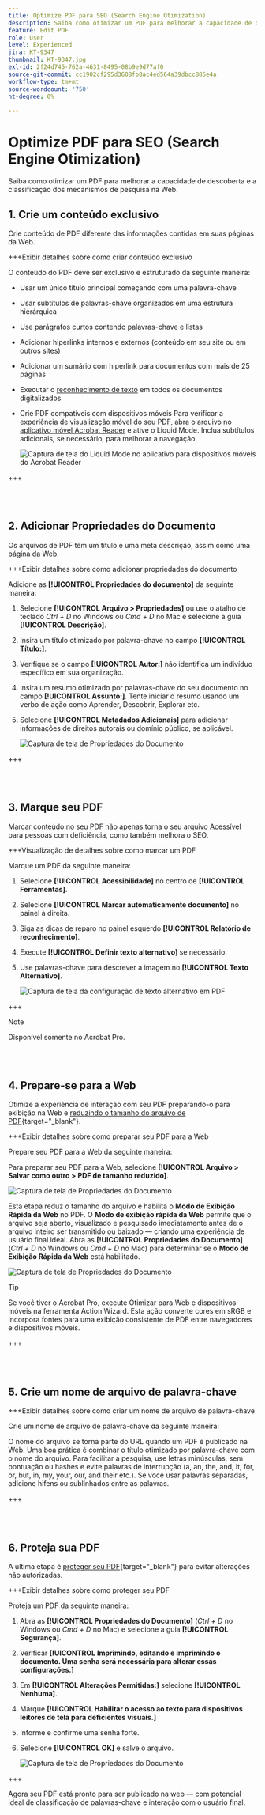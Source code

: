 ```yaml
---
title: Optimize PDF para SEO (Search Engine Otimization)
description: Saiba como otimizar um PDF para melhorar a capacidade de descoberta e a classificação do mecanismo de pesquisa na Web
feature: Edit PDF
role: User
level: Experienced
jira: KT-9347
thumbnail: KT-9347.jpg
exl-id: 2f24d745-762a-4631-8495-08b9e9d77af0
source-git-commit: cc1902cf295d3608fb8ac4ed564a39dbcc885e4a
workflow-type: tm+mt
source-wordcount: '750'
ht-degree: 0%

---
```


# Optimize PDF para SEO (Search Engine Otimization)

Saiba como otimizar um PDF para melhorar a capacidade de descoberta e a classificação dos mecanismos de pesquisa na Web.

## 1. Crie um conteúdo exclusivo

Crie conteúdo de PDF diferente das informações contidas em suas páginas da Web.

+++Exibir detalhes sobre como criar conteúdo exclusivo

O conteúdo do PDF deve ser exclusivo e estruturado da seguinte maneira:

* Usar um único título principal começando com uma palavra-chave
* Usar subtítulos de palavras-chave organizados em uma estrutura hierárquica
* Use parágrafos curtos contendo palavras-chave e listas
* Adicionar hiperlinks internos e externos (conteúdo em seu site ou em outros sites)
* Adicionar um sumário com hiperlink para documentos com mais de 25 páginas
* Executar o [reconhecimento de texto](https://experienceleague.adobe.com/docs/document-cloud-learn/acrobat-learning/getting-started/scan-and-ocr.html) em todos os documentos digitalizados
* Crie PDF compatíveis com dispositivos móveis
Para verificar a experiência de visualização móvel do seu PDF, abra o arquivo no [aplicativo móvel Acrobat Reader](https://www.adobe.com/acrobat/mobile/acrobat-reader.html) e ative o Liquid Mode. Inclua subtítulos adicionais, se necessário, para melhorar a navegação.

  ![Captura de tela do Liquid Mode no aplicativo para dispositivos móveis do Acrobat Reader](../assets/optimizeseo1.png)

+++

<br> 

## 2. Adicionar Propriedades do Documento

Os arquivos de PDF têm um título e uma meta descrição, assim como uma página da Web.

+++Exibir detalhes sobre como adicionar propriedades do documento

Adicione as **[!UICONTROL Propriedades do documento]** da seguinte maneira:

1. Selecione **[!UICONTROL Arquivo > Propriedades]** ou use o atalho de teclado *Ctrl + D* no Windows ou *Cmd + D* no Mac e selecione a guia **[!UICONTROL Descrição]**.
1. Insira um título otimizado por palavra-chave no campo **[!UICONTROL Título:]**.
1. Verifique se o campo **[!UICONTROL Autor:]** não identifica um indivíduo específico em sua organização.
1. Insira um resumo otimizado por palavras-chave do seu documento no campo **[!UICONTROL Assunto:]**.
Tente iniciar o resumo usando um verbo de ação como Aprender, Descobrir, Explorar etc.
1. Selecione **[!UICONTROL Metadados Adicionais]** para adicionar informações de direitos autorais ou domínio público, se aplicável.

   ![Captura de tela de Propriedades do Documento](../assets/optimizeseo2.png)

+++

<br> 

## 3. Marque seu PDF

Marcar conteúdo no seu PDF não apenas torna o seu arquivo [Acessível](https://experienceleague.adobe.com/docs/document-cloud-learn/acrobat-learning/advanced-tasks/accessibility.html) para pessoas com deficiência, como também melhora o SEO.

+++Visualização de detalhes sobre como marcar um PDF

Marque um PDF da seguinte maneira:

1. Selecione **[!UICONTROL Acessibilidade]** no centro de **[!UICONTROL Ferramentas]**.
1. Selecione **[!UICONTROL Marcar automaticamente documento]** no painel à direita.
1. Siga as dicas de reparo no painel esquerdo **[!UICONTROL Relatório de reconhecimento]**.
1. Execute **[!UICONTROL Definir texto alternativo]** se necessário.
1. Use palavras-chave para descrever a imagem no **[!UICONTROL Texto Alternativo]**.

   ![Captura de tela da configuração de texto alternativo em PDF](../assets/optimizeseo3.png)

+++

>[!NOTE]
>
>Disponível somente no Acrobat Pro.

<br> 

## 4. Prepare-se para a Web

Otimize a experiência de interação com seu PDF preparando-o para exibição na Web e [reduzindo o tamanho do arquivo de PDF](https://www.adobe.com/br/acrobat/online/compress-pdf.html){target="_blank"}.

+++Exibir detalhes sobre como preparar seu PDF para a Web

Prepare seu PDF para a Web da seguinte maneira:

Para preparar seu PDF para a Web, selecione **[!UICONTROL Arquivo > Salvar como outro > PDF de tamanho reduzido]**.

![Captura de tela de Propriedades do Documento](../assets/optimizeseo4.png)

Esta etapa reduz o tamanho do arquivo e habilita o **Modo de Exibição Rápida da Web** no PDF. O **Modo de exibição rápida da Web** permite que o arquivo seja aberto, visualizado e pesquisado imediatamente antes de o arquivo inteiro ser transmitido ou baixado — criando uma experiência de usuário final ideal. Abra as **[!UICONTROL Propriedades do Documento]** (*Ctrl + D* no Windows ou *Cmd + D* no Mac) para determinar se o **Modo de Exibição Rápida da Web** está habilitado.

![Captura de tela de Propriedades do Documento](../assets/optimizeseo5.png)

>[!TIP]
>
>Se você tiver o Acrobat Pro, execute Otimizar para Web e dispositivos móveis na ferramenta Action Wizard. Esta ação converte cores em sRGB e incorpora fontes para uma exibição consistente de PDF entre navegadores e dispositivos móveis.

+++

<br> 

## 5. Crie um nome de arquivo de palavra-chave

+++Exibir detalhes sobre como criar um nome de arquivo de palavra-chave

Crie um nome de arquivo de palavra-chave da seguinte maneira:

O nome do arquivo se torna parte do URL quando um PDF é publicado na Web. Uma boa prática é combinar o título otimizado por palavra-chave com o nome do arquivo. Para facilitar a pesquisa, use letras minúsculas, sem pontuação ou hashes e evite palavras de interrupção (a, an, the, and, it, for, or, but, in, my, your, our, and their etc.). Se você usar palavras separadas, adicione hifens ou sublinhados entre as palavras.

+++

<br> 

## 6. Proteja sua PDF

A última etapa é [proteger seu PDF](https://www.adobe.com/br/acrobat/online/password-protect-pdf.html){target="_blank"} para evitar alterações não autorizadas.

+++Exibir detalhes sobre como proteger seu PDF

Proteja um PDF da seguinte maneira:

1. Abra as **[!UICONTROL Propriedades do Documento]** (*Ctrl + D* no Windows ou *Cmd + D* no Mac) e selecione a guia **[!UICONTROL Segurança]**.
1. Verificar **[!UICONTROL Imprimindo, editando e imprimindo o documento. Uma senha será necessária para alterar essas configurações.]**
1. Em **[!UICONTROL Alterações Permitidas:]** selecione **[!UICONTROL Nenhuma]**.
1. Marque **[!UICONTROL Habilitar o acesso ao texto para dispositivos leitores de tela para deficientes visuais.]**
1. Informe e confirme uma senha forte.
1. Selecione **[!UICONTROL OK]** e salve o arquivo.

   ![Captura de tela de Propriedades do Documento](../assets/optimizeseo6.png)

+++

Agora seu PDF está pronto para ser publicado na web — com potencial ideal de classificação de palavras-chave e interação com o usuário final.
